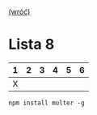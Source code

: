 [(wróć)](../)

# Lista 8
| 1 | 2 | 3 | 4 | 5 | 6 |
|---|---|---|---|---|---|
| X |   |   |   |   |   |

`npm install multer -g`
